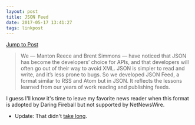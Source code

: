 ```yaml
---
layout: post
title: JSON Feed
date: 2017-05-17 13:41:27
tags: linkpost
---
```

[Jump to Post](https://jsonfeed.org/)

>We — Manton Reece and Brent Simmons — have noticed that JSON has become the developers’ choice for APIs, and that developers will often go out of their way to avoid XML. JSON is simpler to read and write, and it’s less prone to bugs. So we developed JSON Feed, a format similar to RSS and Atom but in JSON. It reflects the lessons learned from our years of work reading and publishing feeds.

I guess I'll know it's time to leave my favorite news reader when this format is adopted by Daring Fireball but not supported by NetNewsWire. 
 
 * Update: That didn't [take long](https://daringfireball.net/feeds/json). 